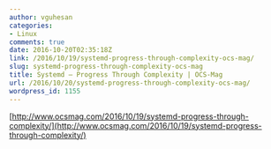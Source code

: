 ```yaml
---
author: vguhesan
categories:
- Linux
comments: true
date: 2016-10-20T02:35:18Z
link: /2016/10/19/systemd-progress-through-complexity-ocs-mag/
slug: systemd-progress-through-complexity-ocs-mag
title: Systemd – Progress Through Complexity | OCS-Mag
url: /2016/10/20/systemd-progress-through-complexity-ocs-mag/
wordpress_id: 1155
---
```


[http://www.ocsmag.com/2016/10/19/systemd-progress-through-complexity/](http://www.ocsmag.com/2016/10/19/systemd-progress-through-complexity/)
